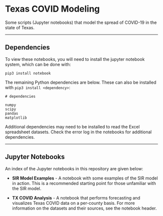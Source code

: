 # Texas COVID Modeling
Some scripts (Jupyter notebooks) that model the spread of COVID-19 in the state of Texas.

---

## Dependencies

To view these notebooks, you will need to install the jupyter notebook system, which can be done with:

```
pip3 install notebook
```

The remaining Python dependencies are below. These can also be installed with ``pip3 install <dependency>``:

```
# dependencies

numpy
scipy
pandas
matplotlib
```

Additional dependencies may need to be installed to read the Excel spreadsheet datasets. Check the error log in the notebooks for additional dependencies.

---

## Jupyter Notebooks

An index of the Jupyter notebooks in this repository are given below:

* **SIR Model Examples** - A notebook with some examples of the SIR model in action. This is a recommended starting point for those unfamiliar with the SIR model.

* **TX COVID Analysis** - A notebook that performs forecasting and visualizes Texas COVID data on a per-county basis. For more information on the datasets and their sources, see the notebook header.
